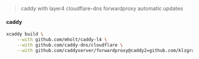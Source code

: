 > caddy with layer4 cloudflare-dns forwardproxy automatic updates
#### caddy
```bash
xcaddy build \
    --with github.com/mholt/caddy-l4 \
	--with github.com/caddy-dns/cloudflare \
	--with github.com/caddyserver/forwardproxy@caddy2=github.com/klzgrad/forwardproxy@naive
```